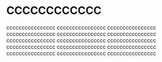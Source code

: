 # CCCCCCCCCCCC

cccccccccccccccc cccccccccccccccc cccccccccccccccc
cccccccccccccccc cccccccccccccccc cccccccccccccccc
cccccccccccccccc cccccccccccccccc cccccccccccccccc
cccccccccccccccc cccccccccccccccc cccccccccccccccc
cccccccccccccccc cccccccccccccccc cccccccccccccccc
